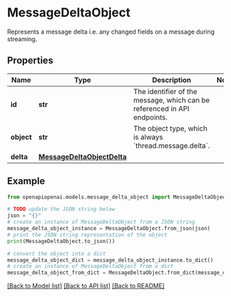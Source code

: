 # MessageDeltaObject

Represents a message delta i.e. any changed fields on a message during streaming. 

## Properties

Name | Type | Description | Notes
------------ | ------------- | ------------- | -------------
**id** | **str** | The identifier of the message, which can be referenced in API endpoints. | 
**object** | **str** | The object type, which is always &#x60;thread.message.delta&#x60;. | 
**delta** | [**MessageDeltaObjectDelta**](MessageDeltaObjectDelta.md) |  | 

## Example

```python
from openapiopenai.models.message_delta_object import MessageDeltaObject

# TODO update the JSON string below
json = "{}"
# create an instance of MessageDeltaObject from a JSON string
message_delta_object_instance = MessageDeltaObject.from_json(json)
# print the JSON string representation of the object
print(MessageDeltaObject.to_json())

# convert the object into a dict
message_delta_object_dict = message_delta_object_instance.to_dict()
# create an instance of MessageDeltaObject from a dict
message_delta_object_from_dict = MessageDeltaObject.from_dict(message_delta_object_dict)
```
[[Back to Model list]](../README.md#documentation-for-models) [[Back to API list]](../README.md#documentation-for-api-endpoints) [[Back to README]](../README.md)


